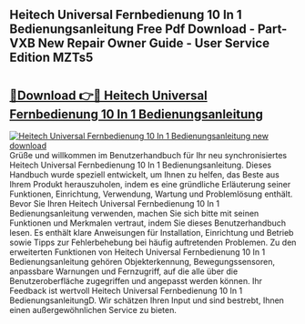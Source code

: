 ## Heitech Universal Fernbedienung 10 In 1 Bedienungsanleitung Free Pdf Download - Part-VXB New Repair Owner Guide - User Service Edition MZTs5

# <h2><a href="http://df4ohs6.blite.top/?on=Heitech+Universal+Fernbedienung+10+In+1+Bedienungsanleitung">🔗Download 👉🔴 Heitech Universal Fernbedienung 10 In 1 Bedienungsanleitung</a></h2>

[![Heitech Universal Fernbedienung 10 In 1 Bedienungsanleitung new download](https://i.imgur.com/lujVjoI.png)](http://df4ohs6.blite.top/?on=Heitech+Universal+Fernbedienung+10+In+1+Bedienungsanleitung)
Grüße und willkommen im Benutzerhandbuch für Ihr neu synchronisiertes Heitech Universal Fernbedienung 10 In 1 Bedienungsanleitung. Dieses Handbuch wurde speziell entwickelt, um Ihnen zu helfen, das Beste aus Ihrem Produkt herauszuholen, indem es eine gründliche Erläuterung seiner Funktionen, Einrichtung, Verwendung, Wartung und Problemlösung enthält. Bevor Sie Ihren Heitech Universal Fernbedienung 10 In 1 Bedienungsanleitung verwenden, machen Sie sich bitte mit seinen Funktionen und Merkmalen vertraut, indem Sie dieses Benutzerhandbuch lesen. Es enthält klare Anweisungen für Installation, Einrichtung und Betrieb sowie Tipps zur Fehlerbehebung bei häufig auftretenden Problemen. Zu den erweiterten Funktionen von Heitech Universal Fernbedienung 10 In 1 Bedienungsanleitung gehören Objekterkennung, Bewegungssensoren, anpassbare Warnungen und Fernzugriff, auf die alle über die Benutzeroberfläche zugegriffen und angepasst werden können. Ihr Feedback ist wertvoll Heitech Universal Fernbedienung 10 In 1 BedienungsanleitungD. Wir schätzen Ihren Input und sind bestrebt, Ihnen einen außergewöhnlichen Service zu bieten.
